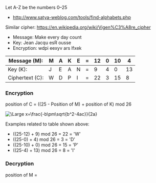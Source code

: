 
Let A-Z be the numbers 0–25

* http://www.satya-weblog.com/tools/find-alphabets.php

Similar cipher: https://en.wikipedia.org/wiki/Vigen%C3%A8re_cipher


* Message: Make every day count
* Key: Jean Jacqu esR ousse
* Encryption: wdpi eexyv ars lfxek


| Message (M):     | M | A | K | E | = | 12 | 0 | 10 | 4   |
|---               |---|---|---|---|---|----|---|----|-----|
| Key (K):         | J | E | A | N | = | 9  | 4 | 0  | 13  | 
| Ciphertext (C):  | W | D | P | I | = | 22 | 3 | 15 | 8   |



### Encryption
position of C = ((25 - Position of M) + position of K) mod 26

<img src="https://latex.codecogs.com/svg.latex?\Large&space;C_i=((25-M_i)+K_i)\hspace{2mm}\textup{mod}\hspace{2mm}26" title="\Large x=\frac{-b\pm\sqrt{b^2-4ac}}{2a}" />

Examples related to table shown above:
* ((25-12) + 9) mod 26 = 22 = 'W'
* ((25-0) + 4) mod 26 = 3 = 'D'
* ((25-10) + 0) mod 26 = 15 = 'P'
* ((25-4) + 13) mod 26 = 8 = 'I'


### Decryption
position of M =
